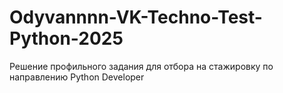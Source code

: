 # Odyvannnn-VK-Techno-Test-Python-2025
Решение профильного задания для отбора на стажировку по направлению Python Developer
